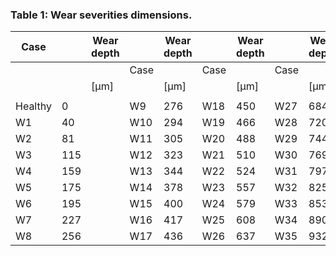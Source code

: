 <a name="table-01"></a>
### Table 1: Wear severities dimensions.

| Case |  | Wear depth |  | Wear depth |  | Wear depth |  | Wear depth |
| --- | --- | --- | --- | --- | --- | --- | --- | --- |
|  |  |  | Case |  | Case |  | Case |  |
|  |  | [μm] |  | [μm] |  | [μm] |  | [μm] |
|  |  |  |  |  |  |  |  |  |
| Healthy | 0 |  | W9 | 276 | W18 | 450 | W27 | 684 |
| W1 | 40 |  | W10 | 294 | W19 | 466 | W28 | 720 |
| W2 | 81 |  | W11 | 305 | W20 | 488 | W29 | 744 |
| W3 | 115 |  | W12 | 323 | W21 | 510 | W30 | 769 |
| W4 | 159 |  | W13 | 344 | W22 | 524 | W31 | 797 |
| W5 | 175 |  | W14 | 378 | W23 | 557 | W32 | 825 |
| W6 | 195 |  | W15 | 400 | W24 | 579 | W33 | 853 |
| W7 | 227 |  | W16 | 417 | W25 | 608 | W34 | 890 |
| W8 | 256 |  | W17 | 436 | W26 | 637 | W35 | 932 |